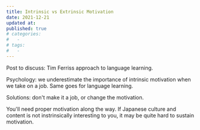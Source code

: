 ```yaml
---
title: Intrinsic vs Extrinsic Motivation
date: 2021-12-21
updated at: 
published: true
# categories:
#   - 
# tags:
#   - 
---
```


Post to discuss: Tim Ferriss approach to language learning. 

Psychology: we underestimate the importance of intrinsic motivation when we take on a job. Same goes for language learning. 

Solutions: don't make it a job, or change the motivation. 

You'll need proper motivation along the way. If Japanese culture and content is not instrinsically interesting to you, it may be quite hard to sustain motivation. 

